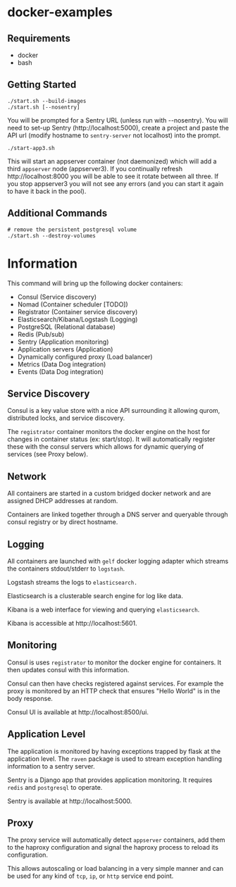 # docker-examples

## Requirements

* docker
* bash

## Getting Started

```
./start.sh --build-images
./start.sh [--nosentry]
```

You will be prompted for a Sentry URL (unless run with --nosentry). You will need to set-up Sentry (http://localhost:5000), create a project and paste the API url (modify hostname to `sentry-server` not localhost) into the prompt.

```
./start-app3.sh
```

This will start an appserver container (not daemonized) which will add a third `appserver` node (appserver3). If you continually refresh http://localhost:8000 you will be able to see it rotate between all three. If you stop appserver3 you will not see any errors (and you can start it again to have it back in the pool).

## Additional Commands

```
# remove the persistent postgresql volume
./start.sh --destroy-volumes
```


# Information 

This command will bring up the following docker containers:
  - Consul (Service discovery)
  - Nomad (Container scheduler [TODO])
  - Registrator (Container service discovery)
  - Elasticsearch/Kibana/Logstash (Logging)
  - PostgreSQL (Relational database)
  - Redis (Pub/sub)
  - Sentry (Application monitoring)
  - Application servers (Application)
  - Dynamically configured proxy (Load balancer)
  - Metrics (Data Dog integration)
  - Events (Data Dog integration)

## Service Discovery

Consul is a key value store with a nice API surrounding it allowing qurom, distributed locks, and service discovery. 

The `registrator` container monitors the docker engine on the host for changes in container status (ex: start/stop). It will automatically register these with the consul servers which allows for dynamic querying of services (see Proxy below).
  
## Network

All containers are started in a custom bridged docker network and are assigned DHCP addresses at random.

Containers are linked together through a DNS server and queryable through consul registry or by direct hostname.

## Logging

All containers are launched with `gelf` docker logging adapter which streams the containers stdout/stderr to `logstash`. 

Logstash streams the logs to `elasticsearch.`

Elasticsearch is a clusterable search engine for log like data.

Kibana is a web interface for viewing and querying `elasticsearch`.

Kibana is accessible at http://localhost:5601.

## Monitoring

Consul is uses `registrator` to monitor the docker engine for containers. It then updates consul with this information.

Consul can then have checks registered against services. For example the proxy is monitored by an HTTP check that ensures "Hello World" is in the body response.

Consul UI is available at http://localhost:8500/ui.

## Application Level

The application is monitored by having exceptions trapped by flask at the application level. The `raven` package is used to stream exception handling
information to a sentry server.

Sentry is a Django app that provides application monitoring. It requires `redis` and `postgresql` to operate.

Sentry is available at http://localhost:5000.

## Proxy

The proxy service will automatically detect `appserver` containers, add them to the haproxy configuration and signal the haproxy process to reload its configuration.

This allows autoscaling or load balancing in a very simple manner and can be used for any kind of `tcp`, `ip`, or `http` service end point.
